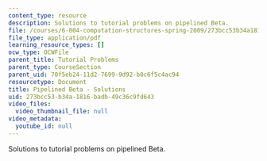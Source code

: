 ```yaml
---
content_type: resource
description: Solutions to tutorial problems on pipelined Beta.
file: /courses/6-004-computation-structures-spring-2009/273bcc53b34a1816badb49c36c9fd643_MIT6_004s09_tutor21_sol.pdf
file_type: application/pdf
learning_resource_types: []
ocw_type: OCWFile
parent_title: Tutorial Problems
parent_type: CourseSection
parent_uid: 70f5eb24-11d2-7699-9d92-b0c6f5c4ac94
resourcetype: Document
title: Pipelined Beta - Solutions
uid: 273bcc53-b34a-1816-badb-49c36c9fd643
video_files:
  video_thumbnail_file: null
video_metadata:
  youtube_id: null
---
```

Solutions to tutorial problems on pipelined Beta.

